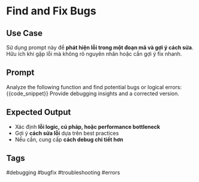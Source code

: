 # Find and Fix Bugs  

## **Use Case**  
Sử dụng prompt này để **phát hiện lỗi trong một đoạn mã và gợi ý cách sửa**.  
Hữu ích khi gặp lỗi mà không rõ nguyên nhân hoặc cần gợi ý fix nhanh.  

## **Prompt**  
Analyze the following function and find potential bugs or logical errors:
{{code_snippet}}
Provide debugging insights and a corrected version.

## **Expected Output**  
- Xác định **lỗi logic, cú pháp, hoặc performance bottleneck**  
- Gợi ý **cách sửa lỗi** dựa trên best practices  
- Nếu cần, cung cấp **cách debug chi tiết hơn**  

## **Tags**  
#debugging #bugfix #troubleshooting #errors  
